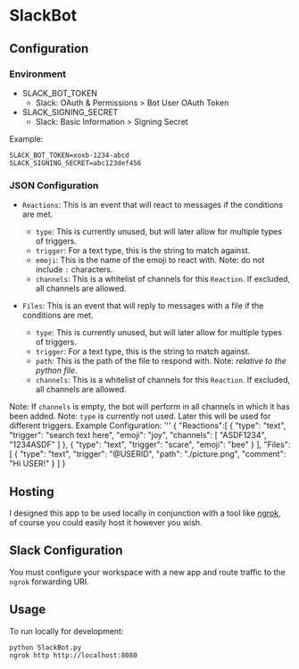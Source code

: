# SlackBot
## Configuration
### Environment
- SLACK_BOT_TOKEN
	- Slack: OAuth & Permissions > Bot User OAuth Token
- SLACK_SIGNING_SECRET
	- Slack: Basic Information > Signing Secret

Example:
```
SLACK_BOT_TOKEN=xoxb-1234-abcd
SLACK_SIGNING_SECRET=abc123def456
```

### JSON Configuration
- `Reactions`: This is an event that will react to messages if the conditions are met.
	- `type`: This is currently unused, but will later allow for multiple types of triggers.
	- `trigger`: For a text type, this is the string to match against.
	- `emoji`: This is the name of the emoji to react with. Note: do not include `:` characters.
	- `channels`: This is a whitelist of channels for this `Reaction`. If excluded, all channels are allowed.

- `Files`: This is an event that will reply to messages with a file if the conditions are met.
	- `type`: This is currently unused, but will later allow for multiple types of triggers.
	- `trigger`: For a text type, this is the string to match against.
	- `path`: This is the path of the file to respond with. Note: *relative to the python file*.
	- `channels`: This is a whitelist of channels for this `Reaction`. If excluded, all channels are allowed.

Note: If `channels` is empty, the bot will perform in all channels in which it has been added.
Note: `type` is currently not used. Later this will be used for different triggers.
Example Configuration:
'''
{
    "Reactions":[
        {
            "type": "text",
            "trigger": "search text here",
            "emoji": "joy",
            "channels": [
                "ASDF1234",
                "1234ASDF"
            ]
        },
        {
            "type": "text",
            "trigger": "scare",
            "emoji": "bee"
        }
    ],
    "Files":[
        {
            "type": "text",
            "trigger": "@USERID",
            "path": "./picture.png",
            "comment": "Hi USER!"
        }
    ]
}
## Hosting
I designed this app to be used locally in conjunction with a tool like [ngrok](https://ngrok.com/), of course you could easily host it however you wish.

## Slack Configuration
You must configure your workspace with a new app and route traffic to the `ngrok` forwarding URI.

## Usage
To run locally for development:
```
python SlackBot.py
ngrok http http://localhost:8080
```




